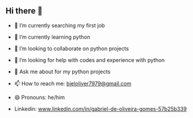 ## Hi there 👋

- 🔭 I’m currently searching my first job
- 🌱 I’m currently learning python
- 👯 I’m looking to collaborate on python projects
- 🤔 I’m looking for help with codes and experience with python
- 💬 Ask me about for my python projects
- 📫 How to reach me: bieloliver7979@gmail.com
- 😄 Pronouns: he/him

- Linkedin: www.linkedin.com/in/gabriel-de-oliveira-gomes-57b25b339

